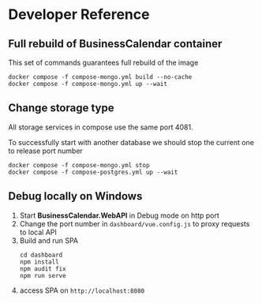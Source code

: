 # Developer Reference

## Full rebuild of BusinessCalendar container
This set of commands guarantees full rebuild of the image
```console
docker compose -f compose-mongo.yml build --no-cache
docker compose -f compose-mongo.yml up --wait
```

## Change storage type
All storage services in compose use the same port 4081. 

To successfully start with another database we should stop the current one to release port number  
```console
docker compose -f compose-mongo.yml stop
docker compose -f compose-postgres.yml up --wait
```

## Debug locally on Windows
1. Start **BusinessCalendar.WebAPI** in Debug mode on http port
2. Change the port number in `dashboard/vue.config.js` to proxy requests to local API
3. Build and run SPA
    ```
   cd dashboard
   npm install
   npm audit fix
   npm run serve
   ```
4. access SPA on `http://localhost:8080`